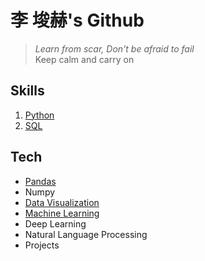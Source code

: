 # 李 埈赫's Github
> _Learn from scar, Don't be afraid to fail_  
> Keep calm and carry on



## Skills

1. [Python](https://github.com/unknown-jun/Python)
2. [SQL](https://github.com/unknown-jun/Oracle_SQL)

## Tech


- [Pandas](https://github.com/unknown-jun/Pandas)
- Numpy
- [Data Visualization](https://github.com/unknown-jun/Data-Visualization)
- [Machine Learning](https://github.com/unknown-jun/Machine_Learning)
- Deep Learning
- Natural Language Processing
- Projects
